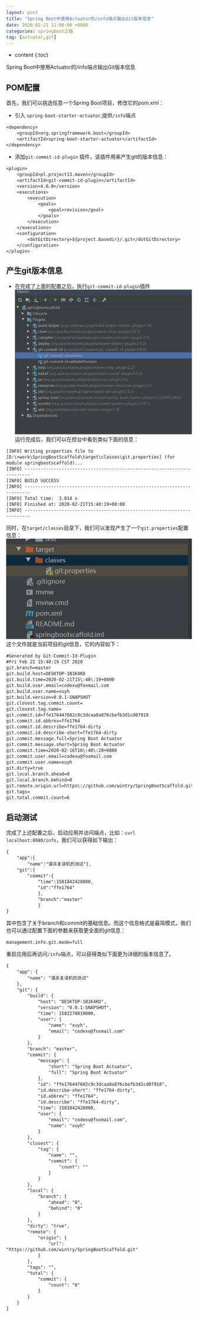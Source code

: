 ```yaml
---
layout: post
title: "Spring Boot中使用Actuator的/info端点输出Git版本信息"
date: 2020-02-21 11:00:00 +0800 
categories: springboot之路
tag: [actuator,git]
---
```

* content
{:toc}

Spring Boot中使用Actuator的/info端点输出Git版本信息

<!-- more -->
<!-- TOC -->
## POM配置
首先，我们可以挑选任意一个Spring Boot项目，修改它的pom.xml：  
* 引入 ```spring-boot-starter-actuator```,提供```/info```端点
```
<dependency>
    <groupId>org.springframework.boot</groupId>
    <artifactId>spring-boot-starter-actuator</artifactId>
</dependency>
```
- 添加```git-commit-id-plugin``` 插件，该插件用来产生git的版本信息： 
```
<plugin>
    <groupId>pl.project13.maven</groupId>
    <artifactId>git-commit-id-plugin</artifactId>
    <version>4.0.0</version>
    <executions>
        <execution>
            <goals>
                <goal>revision</goal>
            </goals>
        </execution>
    </executions>
    <configuration>
        <dotGitDirectory>${project.basedir}/.git</dotGitDirectory>
    </configuration>
</plugin>
```

## 产生git版本信息  
* 在完成了上面的配置之后，执行```git-commit-id-plugin```插件
![](/img_blog/spring-boot/2020-02-21-1.png)  
运行完成后，我们可以在控台中看到类似下面的信息：  
```
[INFO] Writing properties file to [D:\+work\SpringBootScaffold\target\classes\git.properties] (for module springbootscaffold)...
[INFO] ------------------------------------------------------------------------
[INFO] BUILD SUCCESS
[INFO] ------------------------------------------------------------------------
[INFO] Total time:  3.814 s
[INFO] Finished at: 2020-02-21T15:40:19+08:00
[INFO] ------------------------------------------------------------------------
```   
同时，在```target/classes```目录下，我们可以发现产生了一个```git.properties```配置信息：  
![](/img_blog/spring-boot/2020-02-21-2.png)  
这个文件就是当前项目的git信息，它的内容如下： 
```
#Generated by Git-Commit-Id-Plugin
#Fri Feb 21 15:40:19 CST 2020
git.branch=master
git.build.host=DESKTOP-1B1K4KD
git.build.time=2020-02-21T15\:40\:19+0800
git.build.user.email=codexu@foxmail.com
git.build.user.name=xuyh
git.build.version=0.0.1-SNAPSHOT
git.closest.tag.commit.count=
git.closest.tag.name=
git.commit.id=ffe176447602c9c3dcaa8a876cbefb3d1cd07918
git.commit.id.abbrev=ffe1764
git.commit.id.describe=ffe1764-dirty
git.commit.id.describe-short=ffe1764-dirty
git.commit.message.full=Spring Boot Actuator
git.commit.message.short=Spring Boot Actuator
git.commit.time=2020-02-16T16\:40\:28+0800
git.commit.user.email=codexu@foxmail.com
git.commit.user.name=xuyh
git.dirty=true
git.local.branch.ahead=0
git.local.branch.behind=0
git.remote.origin.url=https\://github.com/wintry/SpringBootScaffold.git
git.tags=
git.total.commit.count=6
```

## 启动测试  
完成了上述配置之后，启动应用并访问端点，比如：```curl localhost:8080/info```，我们可以获得如下输出：
```
{
    "app":{
        "name":"谋杀复读机的测试"},
    "git":{
        "commit":{
            "time":1581842428000,
            "id":"ffe1764"
            },
            "branch":"master"
            }
}
```
其中包含了关于branch和commit的基础信息。而这个信息格式是最简模式，我们也可以通过配置下面的参数来获取更全面的git信息：
```
management.info.git.mode=full
```
重启应用后再访问```/info```端点，可以获得类似下面更为详细的版本信息了。
```
{
    "app": {
        "name": "谋杀复读机的测试"
    },
    "git": {
        "build": {
            "host": "DESKTOP-1B1K4KD",
            "version": "0.0.1-SNAPSHOT",
            "time": 1582270819000,
            "user": {
                "name": "xuyh",
                "email": "codexu@foxmail.com"
            }
        },
        "branch": "master",
        "commit": {
            "message": {
                "short": "Spring Boot Actuator",
                "full": "Spring Boot Actuator"
            },
            "id": "ffe176447602c9c3dcaa8a876cbefb3d1cd07918",
            "id.describe-short": "ffe1764-dirty",
            "id.abbrev": "ffe1764",
            "id.describe": "ffe1764-dirty",
            "time": 1581842428000,
            "user": {
                "email": "codexu@foxmail.com",
                "name": "xuyh"
            }
        },
        "closest": {
            "tag": {
                "name": "",
                "commit": {
                    "count": ""
                }
            }
        },
        "local": {
            "branch": {
                "ahead": "0",
                "behind": "0"
            }
        },
        "dirty": "true",
        "remote": {
            "origin": {
                "url": "https://github.com/wintry/SpringBootScaffold.git"
            }
        },
        "tags": "",
        "total": {
            "commit": {
                "count": "6"
            }
        }
    }
}
```

